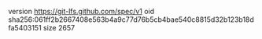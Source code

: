 version https://git-lfs.github.com/spec/v1
oid sha256:061ff2b2667408e563b4a9c77d76b5cb4bae540c8815d32b123b18dfa5403151
size 2657
